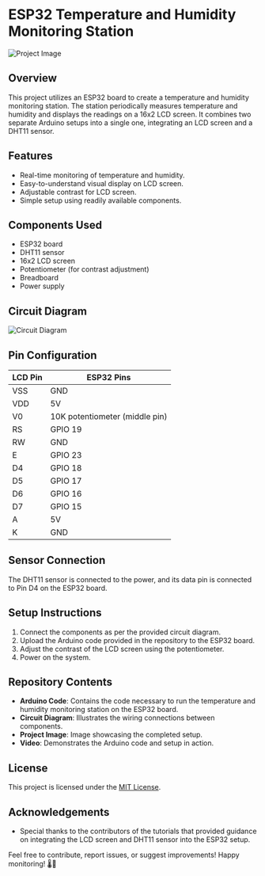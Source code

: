 # ESP32 Temperature and Humidity Monitoring Station

![Project Image](project_image.jpg)

## Overview

This project utilizes an ESP32 board to create a temperature and humidity monitoring station. The station periodically measures temperature and humidity and displays the readings on a 16x2 LCD screen. It combines two separate Arduino setups into a single one, integrating an LCD screen and a DHT11 sensor.

## Features

- Real-time monitoring of temperature and humidity.
- Easy-to-understand visual display on LCD screen.
- Adjustable contrast for LCD screen.
- Simple setup using readily available components.

## Components Used

- ESP32 board
- DHT11 sensor
- 16x2 LCD screen
- Potentiometer (for contrast adjustment)
- Breadboard
- Power supply

## Circuit Diagram

![Circuit Diagram](circuit_diagram.jpg)

## Pin Configuration

| LCD Pin | ESP32 Pins |
|---------|------------|
| VSS     | GND        |
| VDD     | 5V         |
| V0      | 10K potentiometer (middle pin) |
| RS      | GPIO 19    |
| RW      | GND        |
| E       | GPIO 23    |
| D4      | GPIO 18    |
| D5      | GPIO 17    |
| D6      | GPIO 16    |
| D7      | GPIO 15    |
| A       | 5V         |
| K       | GND        |

## Sensor Connection

The DHT11 sensor is connected to the power, and its data pin is connected to Pin D4 on the ESP32 board.

## Setup Instructions

1. Connect the components as per the provided circuit diagram.
2. Upload the Arduino code provided in the repository to the ESP32 board.
3. Adjust the contrast of the LCD screen using the potentiometer.
4. Power on the system.

## Repository Contents

- **Arduino Code**: Contains the code necessary to run the temperature and humidity monitoring station on the ESP32 board.
- **Circuit Diagram**: Illustrates the wiring connections between components.
- **Project Image**: Image showcasing the completed setup.
- **Video**: Demonstrates the Arduino code and setup in action.

## License

This project is licensed under the [MIT License](LICENSE).

## Acknowledgements

- Special thanks to the contributors of the tutorials that provided guidance on integrating the LCD screen and DHT11 sensor into the ESP32 setup.

Feel free to contribute, report issues, or suggest improvements! Happy monitoring! 🌡️🌿
